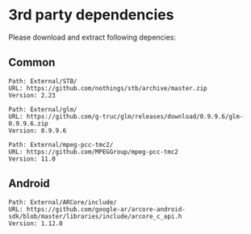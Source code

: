 # 3rd party dependencies

Please download and extract following depencies:

## Common

```
Path: External/STB/
URL: https://github.com/nothings/stb/archive/master.zip
Version: 2.23
```

```
Path: External/glm/
URL: https://github.com/g-truc/glm/releases/download/0.9.9.6/glm-0.9.9.6.zip
Version: 0.9.9.6
```

```
Path: External/mpeg-pcc-tmc2/
URL: https://github.com/MPEGGroup/mpeg-pcc-tmc2
Version: 11.0
```


## Android

```
Path: External/ARCore/include/
URL: https://github.com/google-ar/arcore-android-sdk/blob/master/libraries/include/arcore_c_api.h
Version: 1.12.0
```